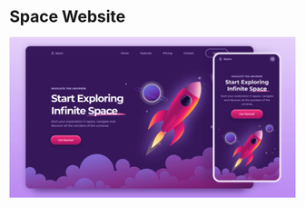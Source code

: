 # Space Website

[![Space Website](./design/11-space-website.png)](https://css-11-space-website.netlify.app)
